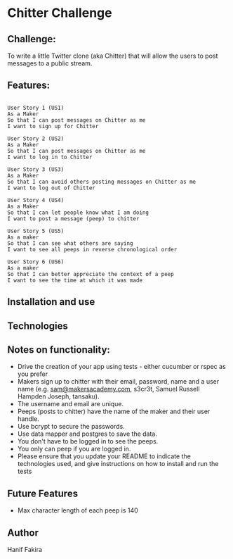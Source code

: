 Chitter Challenge
=================

Challenge:
----------

To write a little Twitter clone (aka Chitter) that will allow the users to post messages to a public stream.

Features:
-------

```

User Story 1 (US1)
As a Maker
So that I can post messages on Chitter as me
I want to sign up for Chitter

User Story 2 (US2)
As a Maker
So that I can post messages on Chitter as me
I want to log in to Chitter

User Story 3 (US3)
As a Maker
So that I can avoid others posting messages on Chitter as me
I want to log out of Chitter

User Story 4 (US4)
As a Maker
So that I can let people know what I am doing  
I want to post a message (peep) to chitter

User Story 5 (US5)
As a maker
So that I can see what others are saying  
I want to see all peeps in reverse chronological order

User Story 6 (US6)
As a maker
So that I can better appreciate the context of a peep
I want to see the time at which it was made
```


Installation and use
----------------------

Technologies
------------



Notes on functionality:
------

* Drive the creation of your app using tests - either cucumber or rspec as you prefer
* Makers sign up to chitter with their email, password, name and a user name (e.g. sam@makersacademy.com, s3cr3t, Samuel Russell Hampden Joseph, tansaku).
* The username and email are unique.
* Peeps (posts to chitter) have the name of the maker and their user handle.
* Use bcrypt to secure the passwords.
* Use data mapper and postgres to save the data.
* You don't have to be logged in to see the peeps.
* You only can peep if you are logged in.
* Please ensure that you update your README to indicate the technologies used, and give instructions on how to install and run the tests

Future Features
-------
* Max character length of each peep is 140

Author
------

Hanif Fakira
